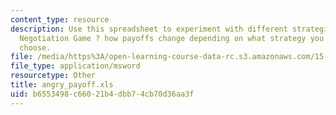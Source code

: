 ```yaml
---
content_type: resource
description: Use this spreadsheet to experiment with different strategies in the Angry
  Negotiation Game ? how payoffs change depending on what strategy you and your opponent
  choose.
file: /media/https%3A/open-learning-course-data-rc.s3.amazonaws.com/15-040-game-theory-for-managers-spring-2004/b6553498c66021b4dbb74cb70d36aa3f_angry_payoff.xls
file_type: application/msword
resourcetype: Other
title: angry_payoff.xls
uid: b6553498-c660-21b4-dbb7-4cb70d36aa3f
---
```

